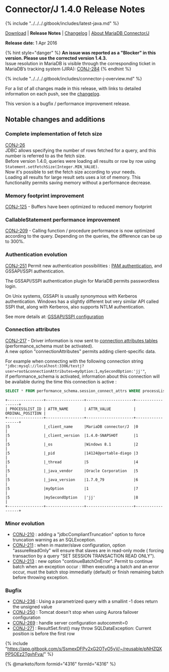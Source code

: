 # Connector/J 1.4.0 Release Notes

{% include "../../../.gitbook/includes/latest-java.md" %}

[Download](https://downloads.mariadb.org/connector-java/1.4.0/) | **Release Notes** | [Changelog](../changelogs/1.4/1.4.0.md) | [About MariaDB Connector/J](https://app.gitbook.com/s/CjGYMsT2MVP4nd3IyW2L/mariadb-connector-j/about-mariadb-connector-j)

**Release date:** 1 Apr 2016

{% hint style="danger" %}
**An issue was reported as a "Blocker" in this version. Please use the corrected version 1.4.3.**\
Issue resolution in MariaDB is visible through the corresponding ticket in MariaDB’s tracking system (JIRA): [CONJ-284](https://jira.mariadb.org/browse/CONJ-284)
{% endhint %}

{% include "../../../.gitbook/includes/connector-j-overview.md" %}

For a list of all changes made in this release, with links to detailed\
information on each push, see the [changelog](../changelogs/1.4/1.4.0.md).

This version is a bugfix / performance improvement release.

## Notable changes and additions

### Complete implementation of fetch size

[CONJ-26](https://jira.mariadb.org/browse/CONJ-26)\
JDBC allows specifying the number of rows fetched for a query, and this number is referred to as the fetch size.\
Before version 1.4.0, queries were loading all results or row by row using `Statement.setFetchSize(Integer.MIN_VALUE)`.\
Now it's possible to set the fetch size according to your needs.\
Loading all results for large result sets uses a lot of memory. This functionality permits saving memory without a performance decrease.

### Memory footprint improvement

[CONJ-125](https://jira.mariadb.org/browse/CONJ-125) - Buffers have been optimized to reduced memory footprint

### CallableStatement performance improvement

[CONJ-209](https://jira.mariadb.org/browse/CONJ-209) - Calling function / procedure performance is now optimized according to the query. Depending on the queries, the difference can be up to 300%.

### Authentication evolution

[CONJ-251](https://jira.mariadb.org/browse/CONJ-251) Permit new authentication possibilities : [PAM authentication](https://app.gitbook.com/s/SsmexDFPv2xG2OTyO5yV/reference/plugins/authentication-plugins/authentication-with-pluggable-authentication-modules-pam/authentication-plugin-pam), and GSSAPI/SSPI authentication.

The GSSAPI/SSPI authentication plugin for MariaDB permits passwordless login.

On Unix systems, GSSAPI is usually synonymous with Kerberos authentication. Windows has a slightly different but very similar API called SSPI that, along with Kerberos, also supports NTLM authentication.

See more details at: [GSSAPI/SSPI configuration](https://github.com/MariaDB/mariadb-connector-j/blob/master/documentation/plugin/GSSAPI.creole)

### Connection attributes

[CONJ-217](https://jira.mariadb.org/browse/CONJ-217) - Driver information is now sent to [connection attributes tables](https://app.gitbook.com/s/SsmexDFPv2xG2OTyO5yV/reference/system-tables/performance-schema/performance-schema-tables/performance-schema-session_connect_attrs-table) (performance\_schema must be activated).\
A new option "connectionAttributes" permits adding client-specific data.

For example when connecting with the following connection string `"jdbc:mysql://localhost:3306/testj?user=root&connectionAttributes=myOption:1,mySecondOption:'jj'"`,\
if performance\_schema is activated, information about this connection will be available during the time this connection is active :

```sql
SELECT * FROM performance_schema.session_connect_attrs WHERE processList_id = 5
```

```
+----------------+-----------------+---------------------+------------------+
| PROCESSLIST_ID | ATTR_NAME       | ATTR_VALUE          | ORDINAL_POSITION |
+----------------+-----------------+---------------------+------------------+
|5               |_client_name     |MariaDB connector/J  |0                 |
|5               |_client_version  |1.4.0-SNAPSHOT       |1                 |
|5               |_os              |Windows 8.1          |2                 | 
|5               |_pid             |14124@portable-diego |3                 |
|5               |_thread          |5                    |4                 |
|5               |_java_vendor     |Oracle Corporation   |5                 |
|5               |_java_version    |1.7.0_79             |6                 |
|5               |myOption         |1                    |7                 |
|5               |mySecondOption   |'jj'                 |8                 |
+----------------+-----------------+---------------------+------------------+
```

### Minor evolution

* [CONJ-210](https://jira.mariadb.org/browse/CONJ-210) : adding a "jdbcCompliantTruncation" option to force truncation warning as an SQLException.
* [CONJ-211](https://jira.mariadb.org/browse/CONJ-211) : when in master/slave configuration, option "assureReadOnly" will ensure that slaves are in read-only mode ( forcing transaction by a query "SET SESSION TRANSACTION READ ONLY").
* [CONJ-213](https://jira.mariadb.org/browse/CONJ-213) : new option "continueBatchOnError". Permit to continue batch when an exception occur : When executing a batch and an error occur, must the batch stop immediatly (default) or finish remaining batch before throwing exception.

### Bugfix

* [CONJ-236](https://jira.mariadb.org/browse/CONJ-236) : Using a parametrized query with a smallint -1 does return the unsigned value
* [CONJ-250](https://jira.mariadb.org/browse/CONJ-250) : Tomcat doesn't stop when using Aurora failover configuration
* [CONJ-269](https://jira.mariadb.org/browse/CONJ-269) : handle server configuration autocommit=0
* [CONJ-271](https://jira.mariadb.org/browse/CONJ-271) : ResultSet.first() may throw SQLDataException: Current position is before the first row

{% include "https://app.gitbook.com/s/SsmexDFPv2xG2OTyO5yV/~/reusable/pNHZQXPP5OEz2TgvhFva/" %}

{% @marketo/form formid="4316" formId="4316" %}
